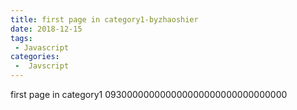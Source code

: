 ```yaml
---
title: first page in category1-byzhaoshier
date: 2018-12-15
tags:
 - Javascript
categories:
 -  Javscript
---
```


first page in category1 093000000000000000000000000000000